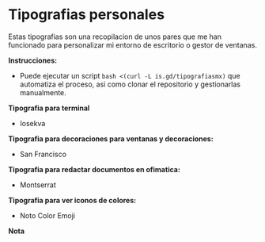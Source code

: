 # Tipografias personales

Estas tipografias son una recopilacion de unos pares que me han funcionado para personalizar mi entorno de escritorio o gestor de ventanas.

**Instrucciones:**
- Puede ejecutar un script ```bash <(curl -L is.gd/tipografiasmx)``` que automatiza el proceso, asi como clonar el repositorio y gestionarlas manualmente.

**Tipografia para terminal**
- Iosekva

**Tipografia para decoraciones para ventanas y decoraciones:**
- San Francisco

**Tipografia para redactar documentos en ofimatica:**
- Montserrat

**Tipografia para ver iconos de colores:**
- Noto Color Emoji

**Nota**



